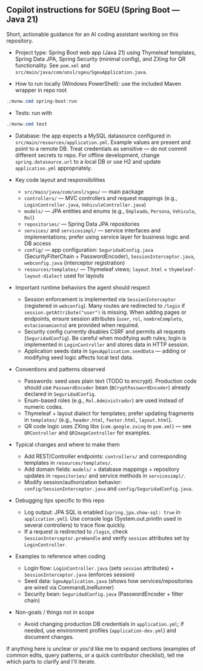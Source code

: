 ## Copilot instructions for SGEU (Spring Boot — Java 21)

Short, actionable guidance for an AI coding assistant working on this repository.

- Project type: Spring Boot web app (Java 21) using Thymeleaf templates, Spring Data JPA, Spring Security (minimal config), and ZXing for QR functionality. See `pom.xml` and `src/main/java/com/unsl/sgeu/SgeuApplication.java`.

- How to run locally (Windows PowerShell): use the included Maven wrapper in repo root

```powershell
./mvnw.cmd spring-boot:run
```

- Tests: run with

```powershell
./mvnw.cmd test
```

- Database: the app expects a MySQL datasource configured in `src/main/resources/application.yml`. Example values are present and point to a remote DB. Treat credentials as sensitive — do not commit different secrets to repo. For offline development, change `spring.datasource.url` to a local DB or use H2 and update `application.yml` appropriately.

- Key code layout and responsibilities
  - `src/main/java/com/unsl/sgeu/` — main package
  - `controllers/` — MVC controllers and request mappings (e.g., `LoginController.java`, `VehiculoController.java`)
  - `models/` — JPA entities and enums (e.g., `Empleado`, `Persona`, `Vehiculo`, `Rol`)
  - `repositories/` — Spring Data JPA repositories
  - `services/` and `servicesimpl/` — service interfaces and implementations; prefer using service layer for business logic and DB access
  - `config/` — app configuration: `SeguridadConfig.java` (SecurityFilterChain + PasswordEncoder), `SessionInterceptor.java`, `webconfig.java` (interceptor registration)
  - `resources/templates/` — Thymeleaf views; `layout.html` + `thymeleaf-layout-dialect` used for layouts

- Important runtime behaviors the agent should respect
  - Session enforcement is implemented via `SessionInterceptor` (registered in `webconfig`). Many routes are redirected to `/login` if `session.getAttribute("user")` is missing. When adding pages or endpoints, ensure session attributes (`user`, `rol`, `nombreCompleto`, `estacionamiento`) are provided when required.
  - Security config currently disables CSRF and permits all requests (`SeguridadConfig`). Be careful when modifying auth rules; login is implemented in `LoginController` and stores data in HTTP session.
  - Application seeds data in `SgeuApplication.seedData` — adding or modifying seed logic affects local test data.

- Conventions and patterns observed
  - Passwords: seed uses plain text (TODO to encrypt). Production code should use `PasswordEncoder` bean (`BCryptPasswordEncoder`) already declared in `SeguridadConfig`.
  - Enum-based roles (e.g., `Rol.Administrador`) are used instead of numeric codes.
  - Thymeleaf + layout dialect for templates; prefer updating fragments in `templates/` (e.g., `header.html`, `footer.html`, `layout.html`).
  - QR code logic uses ZXing libs (`com.google.zxing` in `pom.xml`) — see `QRController` and `QRImageController` for examples.

- Typical changes and where to make them
  - Add REST/Controller endpoints: `controllers/` and corresponding templates in `resources/templates/`.
  - Add domain fields: `models/` + database mappings + repository updates in `repositories/` and service methods in `servicesimpl/`.
  - Modify session/authorization behavior: `config/SessionInterceptor.java` and `config/SeguridadConfig.java`.

- Debugging tips specific to this repo
  - Log output: JPA SQL is enabled (`spring.jpa.show-sql: true` in `application.yml`). Use console logs (System.out.println used in several controllers) to trace flow quickly.
  - If a request is redirected to `/login`, check `SessionInterceptor.preHandle` and verify `session` attributes set by `LoginController`.

- Examples to reference when coding
  - Login flow: `LoginController.java` (sets `session` attributes) + `SessionInterceptor.java` (enforces session)
  - Seed data: `SgeuApplication.java` (shows how services/repositories are wired via CommandLineRunner)
  - Security bean: `SeguridadConfig.java` (PasswordEncoder + filter chain)

- Non-goals / things not in scope
  - Avoid changing production DB credentials in `application.yml`; if needed, use environment profiles (`application-dev.yml`) and document changes.

If anything here is unclear or you'd like me to expand sections (examples of common edits, query patterns, or a quick contributor checklist), tell me which parts to clarify and I'll iterate.
